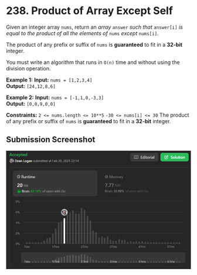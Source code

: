 # 238. Product of Array Except Self

Given an integer array `nums`, return an *array* `answer` *such that* `answer[i]` *is equal to the product of all the elements of* `nums` *except* `nums[i]`.

The product of any prefix or suffix of `nums` is **guaranteed** to fit in a **32-bit** integer.

You must write an algorithm that runs in `O(n)` time and without using the division operation.

**Example 1:**
    **Input:** `nums = [1,2,3,4]`  
    **Output:** `[24,12,8,6]`  

**Example 2:**
    **Input:** `nums = [-1,1,0,-3,3]`  
    **Output:** `[0,0,9,0,0]`  

**Constraints:**
    `2 <= nums.length <= 10**5`
    `-30 <= nums[i] <= 30`
    The product of any prefix or suffix of `nums` is **guaranteed** to fit in a **32-bit** integer.

## Submission Screenshot

![Image](./product-of-array-except-self.png)